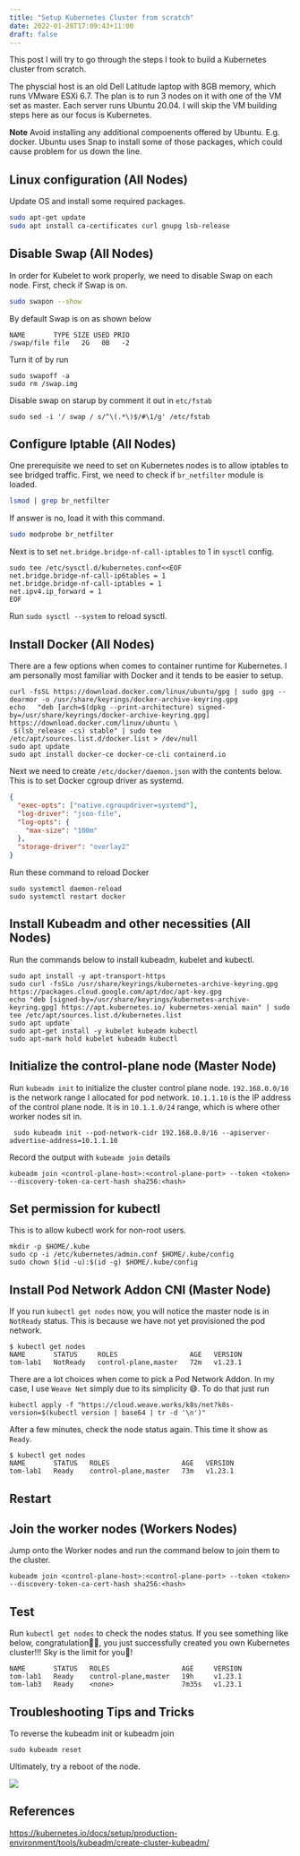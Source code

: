 ```yaml
---
title: "Setup Kubernetes Cluster from scratch"
date: 2022-01-28T17:09:43+11:00
draft: false
---
```


This post I will try to go through the steps I took to build a Kubernetes cluster from scratch.

The physcial host is an old Dell Latitude laptop with 8GB memory, which runs VMware ESXi 6.7. The plan is to run 3 nodes on it with one of the VM set as master. Each server runs Ubuntu 20.04. I will skip the VM building steps here as our focus is Kubernetes.

**Note**
Avoid installing any additional compoenents offered by Ubuntu. E.g. docker. Ubuntu uses Snap to install some of those packages, which could cause problem for us down the line.

## Linux configuration (All Nodes)
Update OS and install some required packages.
```bash
sudo apt-get update
sudo apt install ca-certificates curl gnupg lsb-release
```
## Disable Swap (All Nodes)
In order for Kubelet to work properly, we need to disable Swap on each node.
First, check if Swap is on.
```bash
sudo swapon --show
```
By default Swap is on as shown below
```
NAME       TYPE SIZE USED PRIO
/swap/file file   2G   0B   -2
```
Turn it of by run
```
sudo swapoff -a
sudo rm /swap.img
```
Disable swap on starup by comment it out in `etc/fstab`
```
sudo sed -i '/ swap / s/^\(.*\)$/#\1/g' /etc/fstab
```
## Configure Iptable (All Nodes)
One prerequisite we need to set on Kubernetes nodes is to allow iptables to see bridged traffic.
First, we need to check if `br_netfilter` module is loaded.
```bash
lsmod | grep br_netfilter
```
If answer is no, load it with this command.
```bash
sudo modprobe br_netfilter
```
Next is to set `net.bridge.bridge-nf-call-iptables` to 1 in `sysctl` config.
```
sudo tee /etc/sysctl.d/kubernetes.conf<<EOF
net.bridge.bridge-nf-call-ip6tables = 1
net.bridge.bridge-nf-call-iptables = 1
net.ipv4.ip_forward = 1
EOF
```
Run `sudo sysctl --system` to reload sysctl.
## Install Docker (All Nodes)
There are a few options when comes to container runtime for Kubernetes. I am personally most familiar with Docker and it tends to be easier to setup.
```
curl -fsSL https://download.docker.com/linux/ubuntu/gpg | sudo gpg --dearmor -o /usr/share/keyrings/docker-archive-keyring.gpg
echo   "deb [arch=$(dpkg --print-architecture) signed-by=/usr/share/keyrings/docker-archive-keyring.gpg] https://download.docker.com/linux/ubuntu \
 $(lsb_release -cs) stable" | sudo tee /etc/apt/sources.list.d/docker.list > /dev/null
sudo apt update
sudo apt install docker-ce docker-ce-cli containerd.io
```
Next we need to create `/etc/docker/daemon.json` with the contents below. This is to set Docker cgroup driver as systemd.

```JSON
{
  "exec-opts": ["native.cgroupdriver=systemd"],
  "log-driver": "json-file",
  "log-opts": {
    "max-size": "100m"
  },
  "storage-driver": "overlay2"
}
```
Run these command to reload Docker
```
sudo systemctl daemon-reload
sudo systemctl restart docker
```
## Install Kubeadm and other necessities (All Nodes)
Run the commands below to install kubeadm, kubelet and kubectl.
```
sudo apt install -y apt-transport-https
sudo curl -fsSLo /usr/share/keyrings/kubernetes-archive-keyring.gpg https://packages.cloud.google.com/apt/doc/apt-key.gpg
echo "deb [signed-by=/usr/share/keyrings/kubernetes-archive-keyring.gpg] https://apt.kubernetes.io/ kubernetes-xenial main" | sudo tee /etc/apt/sources.list.d/kubernetes.list
sudo apt update`
sudo apt-get install -y kubelet kubeadm kubectl
sudo apt-mark hold kubelet kubeadm kubectl
```
## Initialize the control-plane node (Master Node)
Run `kubeadm init` to initialize the cluster control plane node. `192.168.0.0/16` is the network range I allocated for pod network. `10.1.1.10` is the IP address of the control plane node. It is in `10.1.1.0/24` range, which is where other worker nodes sit in.
```
 sudo kubeadm init --pod-network-cidr 192.168.0.0/16 --apiserver-advertise-address=10.1.1.10
```
Record the output with `kubeadm join` details
```
kubeadm join <control-plane-host>:<control-plane-port> --token <token> --discovery-token-ca-cert-hash sha256:<hash>
```
## Set permission for kubectl
This is to allow kubectl work for non-root users.
```
mkdir -p $HOME/.kube
sudo cp -i /etc/kubernetes/admin.conf $HOME/.kube/config
sudo chown $(id -u):$(id -g) $HOME/.kube/config
```
## Install Pod Network Addon CNI (Master Node)
If you run `kubectl get nodes` now, you will notice the master node is in `NotReady` status. This is because we have not yet provisioned the pod network.
```
$ kubectl get nodes
NAME       STATUS     ROLES                  AGE   VERSION
tom-lab1   NotReady   control-plane,master   72m   v1.23.1
```
There are a lot choices when come to pick a Pod Network Addon. In my case, I use `Weave Net` simply due to its simplicity 😅. 
To do that just run
```
kubectl apply -f "https://cloud.weave.works/k8s/net?k8s-version=$(kubectl version | base64 | tr -d '\n')"
```
After a few minutes, check the node status again. This time it show as `Ready`.
```
$ kubectl get nodes
NAME       STATUS   ROLES                  AGE   VERSION
tom-lab1   Ready    control-plane,master   73m   v1.23.1
```
## Restart
## Join the worker nodes (Workers Nodes)
Jump onto the Worker nodes and run the command below to join them to the cluster.
```
kubeadm join <control-plane-host>:<control-plane-port> --token <token> --discovery-token-ca-cert-hash sha256:<hash>
```
## Test
Run `kubectl get nodes` to check the nodes status. If you see something like below, congratulation👏🏼, you just successfully created you own Kubernetes cluster!!! Sky is the limit for you🚀!
```
NAME       STATUS   ROLES                  AGE     VERSION
tom-lab1   Ready    control-plane,master   19h     v1.23.1
tom-lab3   Ready    <none>                 7m35s   v1.23.1
```

## Troubleshooting Tips and Tricks
To reverse the kubeadm init or kubeadm join
```
sudo kubeadm reset
```
Ultimately, try a reboot of the node.

![](https://media.giphy.com/media/Oe4V14aLzv7JC/giphy.gif)

## References
https://kubernetes.io/docs/setup/production-environment/tools/kubeadm/create-cluster-kubeadm/
